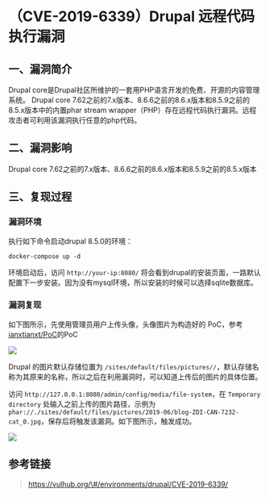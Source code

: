 （CVE-2019-6339）Drupal 远程代码执行漏洞
========================================

一、漏洞简介
------------

Drupal
core是Drupal社区所维护的一套用PHP语言开发的免费、开源的内容管理系统。
Drupal core
7.62之前的7.x版本、8.6.6之前的8.6.x版本和8.5.9之前的8.5.x版本中的内置phar
stream
wrapper（PHP）存在远程代码执行漏洞。远程攻击者可利用该漏洞执行任意的php代码。

二、漏洞影响
------------

Drupal core
7.62之前的7.x版本、8.6.6之前的8.6.x版本和8.5.9之前的8.5.x版本

三、复现过程
------------

### 漏洞环境

执行如下命令启动drupal 8.5.0的环境：

    docker-compose up -d

环境启动后，访问 `http://your-ip:8080/`
将会看到drupal的安装页面，一路默认配置下一步安装。因为没有mysql环境，所以安装的时候可以选择sqlite数据库。

### 漏洞复现

如下图所示，先使用管理员用户上传头像，头像图片为构造好的
PoC，参考[ianxtianxt/PoC](https://github.com/ianxtianxt/PoC)的PoC

![](/Users/aresx/Documents/VulWiki/.resource/(CVE-2019-6339)Drupal远程代码执行漏洞/media/rId27.png)

Drupal 的图片默认存储位置为
`/sites/default/files/pictures//`，默认存储名称为其原来的名称，所以之后在利用漏洞时，可以知道上传后的图片的具体位置。

访问 `http://127.0.0.1:8080/admin/config/media/file-system`，在
`Temporary directory` 处输入之前上传的图片路径，示例为
`phar://./sites/default/files/pictures/2019-06/blog-ZDI-CAN-7232-cat_0.jpg`，保存后将触发该漏洞。如下图所示，触发成功。

![](/Users/aresx/Documents/VulWiki/.resource/(CVE-2019-6339)Drupal远程代码执行漏洞/media/rId28.png)

参考链接
--------

> https://vulhub.org/\#/environments/drupal/CVE-2019-6339/
